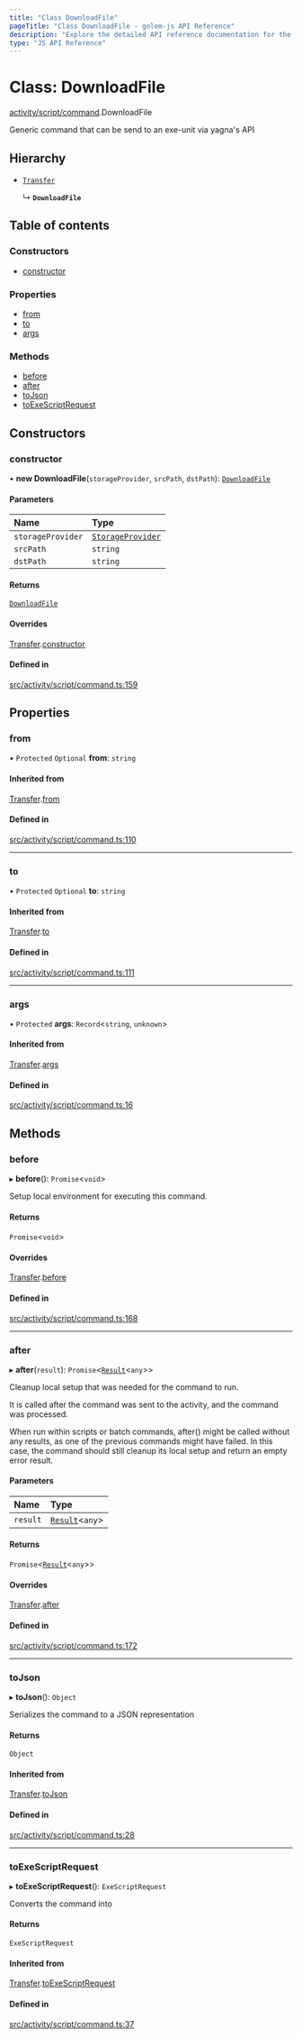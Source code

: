 ```yaml
---
title: "Class DownloadFile"
pageTitle: "Class DownloadFile - golem-js API Reference"
description: "Explore the detailed API reference documentation for the Class DownloadFile within the golem-js SDK for the Golem Network."
type: "JS API Reference"
---
```

# Class: DownloadFile

[activity/script/command](../modules/activity_script_command).DownloadFile

Generic command that can be send to an exe-unit via yagna's API

## Hierarchy

- [`Transfer`](activity_script_command.Transfer)

  ↳ **`DownloadFile`**

## Table of contents

### Constructors

- [constructor](activity_script_command.DownloadFile#constructor)

### Properties

- [from](activity_script_command.DownloadFile#from)
- [to](activity_script_command.DownloadFile#to)
- [args](activity_script_command.DownloadFile#args)

### Methods

- [before](activity_script_command.DownloadFile#before)
- [after](activity_script_command.DownloadFile#after)
- [toJson](activity_script_command.DownloadFile#tojson)
- [toExeScriptRequest](activity_script_command.DownloadFile#toexescriptrequest)

## Constructors

### constructor

• **new DownloadFile**(`storageProvider`, `srcPath`, `dstPath`): [`DownloadFile`](activity_script_command.DownloadFile)

#### Parameters

| Name | Type |
| :------ | :------ |
| `storageProvider` | [`StorageProvider`](../interfaces/shared_storage_provider.StorageProvider) |
| `srcPath` | `string` |
| `dstPath` | `string` |

#### Returns

[`DownloadFile`](activity_script_command.DownloadFile)

#### Overrides

[Transfer](activity_script_command.Transfer).[constructor](activity_script_command.Transfer#constructor)

#### Defined in

[src/activity/script/command.ts:159](https://github.com/golemfactory/golem-js/blob/ed1cf1df/src/activity/script/command.ts#L159)

## Properties

### from

• `Protected` `Optional` **from**: `string`

#### Inherited from

[Transfer](activity_script_command.Transfer).[from](activity_script_command.Transfer#from)

#### Defined in

[src/activity/script/command.ts:110](https://github.com/golemfactory/golem-js/blob/ed1cf1df/src/activity/script/command.ts#L110)

___

### to

• `Protected` `Optional` **to**: `string`

#### Inherited from

[Transfer](activity_script_command.Transfer).[to](activity_script_command.Transfer#to)

#### Defined in

[src/activity/script/command.ts:111](https://github.com/golemfactory/golem-js/blob/ed1cf1df/src/activity/script/command.ts#L111)

___

### args

• `Protected` **args**: `Record`\<`string`, `unknown`\>

#### Inherited from

[Transfer](activity_script_command.Transfer).[args](activity_script_command.Transfer#args)

#### Defined in

[src/activity/script/command.ts:16](https://github.com/golemfactory/golem-js/blob/ed1cf1df/src/activity/script/command.ts#L16)

## Methods

### before

▸ **before**(): `Promise`\<`void`\>

Setup local environment for executing this command.

#### Returns

`Promise`\<`void`\>

#### Overrides

[Transfer](activity_script_command.Transfer).[before](activity_script_command.Transfer#before)

#### Defined in

[src/activity/script/command.ts:168](https://github.com/golemfactory/golem-js/blob/ed1cf1df/src/activity/script/command.ts#L168)

___

### after

▸ **after**(`result`): `Promise`\<[`Result`](activity_results.Result)\<`any`\>\>

Cleanup local setup that was needed for the command to run.

It is called after the command was sent to the activity, and the command was processed.

When run within scripts or batch commands, after() might be called without any results, as one of the previous
commands might have failed. In this case, the command should still cleanup its local setup and return an empty
error result.

#### Parameters

| Name | Type |
| :------ | :------ |
| `result` | [`Result`](activity_results.Result)\<`any`\> |

#### Returns

`Promise`\<[`Result`](activity_results.Result)\<`any`\>\>

#### Overrides

[Transfer](activity_script_command.Transfer).[after](activity_script_command.Transfer#after)

#### Defined in

[src/activity/script/command.ts:172](https://github.com/golemfactory/golem-js/blob/ed1cf1df/src/activity/script/command.ts#L172)

___

### toJson

▸ **toJson**(): `Object`

Serializes the command to a JSON representation

#### Returns

`Object`

#### Inherited from

[Transfer](activity_script_command.Transfer).[toJson](activity_script_command.Transfer#tojson)

#### Defined in

[src/activity/script/command.ts:28](https://github.com/golemfactory/golem-js/blob/ed1cf1df/src/activity/script/command.ts#L28)

___

### toExeScriptRequest

▸ **toExeScriptRequest**(): `ExeScriptRequest`

Converts the command into

#### Returns

`ExeScriptRequest`

#### Inherited from

[Transfer](activity_script_command.Transfer).[toExeScriptRequest](activity_script_command.Transfer#toexescriptrequest)

#### Defined in

[src/activity/script/command.ts:37](https://github.com/golemfactory/golem-js/blob/ed1cf1df/src/activity/script/command.ts#L37)
